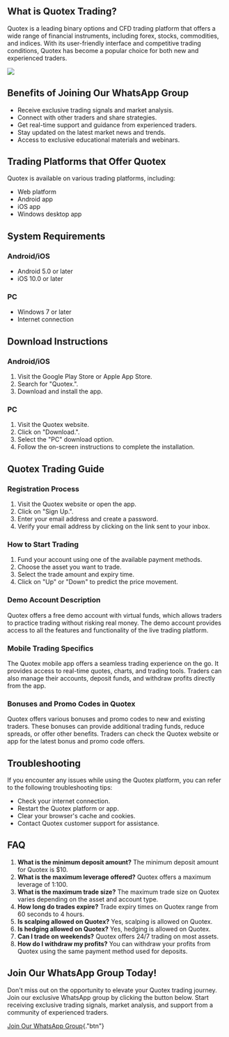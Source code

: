 ## What is Quotex Trading?

Quotex is a leading binary options and CFD trading platform that offers
a wide range of financial instruments, including forex, stocks,
commodities, and indices. With its user-friendly interface and
competitive trading conditions, Quotex has become a popular choice for
both new and experienced traders.

[![](https://static.quotex.io/files/8_en/300_250.jpg)](https://traff.sbs/brokerqxsignupf)

## Benefits of Joining Our WhatsApp Group

-   Receive exclusive trading signals and market analysis.
-   Connect with other traders and share strategies.
-   Get real-time support and guidance from experienced traders.
-   Stay updated on the latest market news and trends.
-   Access to exclusive educational materials and webinars.

## Trading Platforms that Offer Quotex

Quotex is available on various trading platforms, including:

-   Web platform
-   Android app
-   iOS app
-   Windows desktop app

## System Requirements

### Android/iOS

-   Android 5.0 or later
-   iOS 10.0 or later

### PC

-   Windows 7 or later
-   Internet connection

## Download Instructions

### Android/iOS

1.  Visit the Google Play Store or Apple App Store.
2.  Search for "Quotex.".
3.  Download and install the app.

### PC

1.  Visit the Quotex website.
2.  Click on "Download.".
3.  Select the "PC" download option.
4.  Follow the on-screen instructions to complete the installation.

## Quotex Trading Guide

### Registration Process

1.  Visit the Quotex website or open the app.
2.  Click on "Sign Up.".
3.  Enter your email address and create a password.
4.  Verify your email address by clicking on the link sent to your
    inbox.

### How to Start Trading

1.  Fund your account using one of the available payment methods.
2.  Choose the asset you want to trade.
3.  Select the trade amount and expiry time.
4.  Click on "Up" or "Down" to predict the price movement.

### Demo Account Description

Quotex offers a free demo account with virtual funds, which allows
traders to practice trading without risking real money. The demo account
provides access to all the features and functionality of the live
trading platform.

### Mobile Trading Specifics

The Quotex mobile app offers a seamless trading experience on the go. It
provides access to real-time quotes, charts, and trading tools. Traders
can also manage their accounts, deposit funds, and withdraw profits
directly from the app.

### Bonuses and Promo Codes in Quotex

Quotex offers various bonuses and promo codes to new and existing
traders. These bonuses can provide additional trading funds, reduce
spreads, or offer other benefits. Traders can check the Quotex website
or app for the latest bonus and promo code offers.

## Troubleshooting

If you encounter any issues while using the Quotex platform, you can
refer to the following troubleshooting tips:

-   Check your internet connection.
-   Restart the Quotex platform or app.
-   Clear your browser\'s cache and cookies.
-   Contact Quotex customer support for assistance.

## FAQ

1.  **What is the minimum deposit amount?** The minimum deposit amount
    for Quotex is \$10.
2.  **What is the maximum leverage offered?** Quotex offers a maximum
    leverage of 1:100.
3.  **What is the maximum trade size?** The maximum trade size on Quotex
    varies depending on the asset and account type.
4.  **How long do trades expire?** Trade expiry times on Quotex range
    from 60 seconds to 4 hours.
5.  **Is scalping allowed on Quotex?** Yes, scalping is allowed on
    Quotex.
6.  **Is hedging allowed on Quotex?** Yes, hedging is allowed on Quotex.
7.  **Can I trade on weekends?** Quotex offers 24/7 trading on most
    assets.
8.  **How do I withdraw my profits?** You can withdraw your profits from
    Quotex using the same payment method used for deposits.

## Join Our WhatsApp Group Today!

Don\'t miss out on the opportunity to elevate your Quotex trading
journey. Join our exclusive WhatsApp group by clicking the button below.
Start receiving exclusive trading signals, market analysis, and support
from a community of experienced traders.

[Join Our WhatsApp
Group](\%22https://traff.sbs/brokerqxsignup\%22){."btn"}

